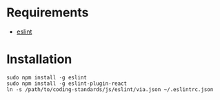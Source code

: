 # Requirements

- [eslint](http://eslint.org/)

# Installation

    sudo npm install -g eslint
    sudo npm install -g eslint-plugin-react
    ln -s /path/to/coding-standards/js/eslint/via.json ~/.eslintrc.json

